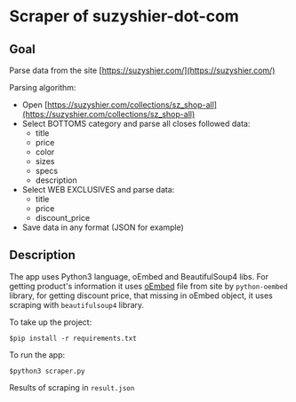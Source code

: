 # Scraper of suzyshier-dot-com

## Goal

Parse data from the site [https://suzyshier.com/](https://suzyshier.com/)

Parsing algorithm:
- Open [https://suzyshier.com/collections/sz_shop-all](https://suzyshier.com/collections/sz_shop-all)
- Select BOTTOMS category and parse all closes followed data:
    - title
    - price
    - color
    - sizes
    - specs
    - description
- Select WEB EXCLUSIVES and parse data:
    - title
    - price
    - discount_price
- Save data in any format (JSON for example)

## Description

The app uses Python3 language, oEmbed and BeautifulSoup4 libs.
For getting product's information it uses [oEmbed](https://oembed.com/) file from site by `python-oembed` library, for getting discount price, that missing in oEmbed object, it uses scraping with `beautifulsoup4` library.

To take up the project:

```
$pip install -r requirements.txt
```

To run the app:

```
$python3 scraper.py
```

Results of scraping in `result.json`